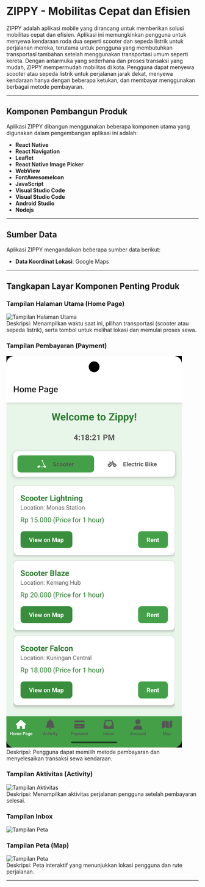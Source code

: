# ZIPPY - Mobilitas Cepat dan Efisien

ZIPPY adalah aplikasi mobile yang dirancang untuk memberikan solusi mobilitas cepat dan efisien. Aplikasi ini memungkinkan pengguna untuk menyewa kendaraan roda dua seperti scooter dan sepeda listrik untuk perjalanan mereka, terutama untuk pengguna yang membutuhkan transportasi tambahan setelah menggunakan transportasi umum seperti kereta. Dengan antarmuka yang sederhana dan proses transaksi yang mudah, ZIPPY mempermudah mobilitas di kota. Pengguna dapat menyewa scooter atau sepeda listrik untuk perjalanan jarak dekat, menyewa kendaraan hanya dengan beberapa ketukan, dan membayar menggunakan berbagai metode pembayaran.

---

## Komponen Pembangun Produk

Aplikasi ZIPPY dibangun menggunakan beberapa komponen utama yang digunakan dalam pengembangan aplikasi ini adalah:

- **React Native**
- **React Navigation**
- **Leaflet**
- **React Native Image Picker**
- **WebView**
- **FontAwesomeIcon**
- **JavaScript**
- **Visual Studio Code**
- **Visual Studio Code**
- **Android Studio**
- **Nodejs**
  
---

## Sumber Data

Aplikasi ZIPPY mengandalkan beberapa sumber data berikut:

- **Data Koordinat Lokasi**: Google Maps


---

## Tangkapan Layar Komponen Penting Produk

### **Tampilan Halaman Utama (Home Page)**  
![Tampilan Halaman Utama](path/to/screenshot2.png)  
Deskripsi: Menampilkan waktu saat ini, pilihan transportasi (scooter atau sepeda listrik), serta tombol untuk melihat lokasi dan memulai proses sewa.

### **Tampilan Pembayaran (Payment)**  
![Tampilan Pembayaran](homepagescooter.png)  
Deskripsi: Pengguna dapat memilih metode pembayaran dan menyelesaikan transaksi sewa kendaraan.

### **Tampilan Aktivitas (Activity)**  
![Tampilan Aktivitas](path/to/screenshot3.png)  
Deskripsi: Menampilkan aktivitas perjalanan pengguna setelah pembayaran selesai.

### **Tampilan Inbox**  
![Tampilan Peta](path/to/screenshot4.png) 

### **Tampilan Peta (Map)**  
![Tampilan Peta](path/to/screenshot4.png)  
Deskripsi: Peta interaktif yang menunjukkan lokasi pengguna dan rute perjalanan.

---


  








